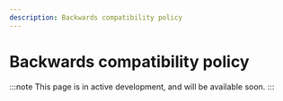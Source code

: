```yaml
---
description: Backwards compatibility policy
---
```


# Backwards compatibility policy

:::note
This page is in active development, and will be available soon.
:::
